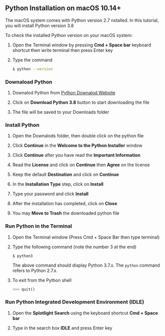 ## Python Installation on macOS 10.14+

The macOS system comes with Python version 2.7 nstalled. In this tutorial, you will install Python version 3.8

To check the installed Python version on your macOS system:

1. Open the Terminal window by pressing **Cmd + Space bar** keyboard shortcut then write terminal then press Enter key

2. Type the command
    ```Bash
    $ python --version
    ```

### Downaload Python
1. Downalod Python from [Python Downalod Website](https://www.python.org/downloads/)  

2. Click on **Download Python 3.8** button to start downloading the file

3. The file will be saved to your Downloads folder

### Install Python
1. Open the Downalods folder, then double click on the python file 

2. Click **Continue** in the **Welcome to the Python Installer** window

3. Click **Continue** after you have read the **Important Information**

4. Read the **License** and click on **Continue** then **Agree** on the license

5. Keep the default **Destination** and click on **Continue**

6. In the **Installation Type** step, click on **Install**

7. Type your password and click **Install**

8. After the installation has completed, click on **Close**

9. You may **Move to Trash** the downloaded python file

### Run Python in the Terminal
1. Open the Terminal window (Press Cmd + Space Bar then type terminal)

2. Type the following command (note the number 3 at the end)
    ```
    $ python3
    ```
    The above command should display Python 3.7.x. The `python` command refers to Python 2.7.x.
 3. To exit from the Python shell
     ```Python
     >>> quit()
     ```

### Run Python Integrated Development Environment (IDLE)

1. Open the **Splotlight Search** using the keyboard shortcut **Cmd + Space bar**

2. Type in the search box **IDLE** and press Enter key
